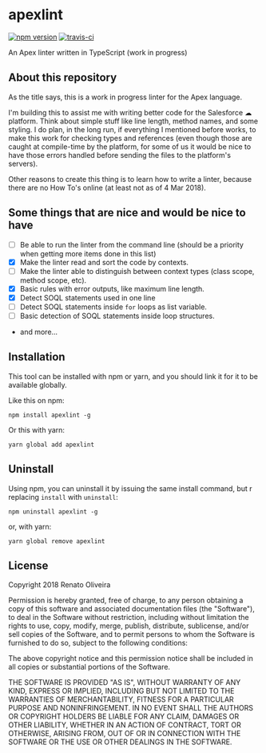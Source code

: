 # apexlint

[![npm version](https://badge.fury.io/js/apexlint.svg)](https://badge.fury.io/js/apexlint) [![travis-ci](https://travis-ci.org/renatoliveira/apexlint.svg?branch=master)](https://travis-ci.org/renatoliveira/apexlint)

An Apex linter written in TypeScript (work in progress)

## About this repository

As the title says, this is a work in progress linter for the Apex language.

I'm building this to assist me with writing better code for the Salesforce ☁ platform. Think about simple stuff like line length, method names, and some styling. I do plan, in the long run, if everything I mentioned before works, to make this work for checking types and references (even though those are caught at compile-time by the platform, for some of us it would be nice to have those errors handled before sending the files to the platform's servers).

Other reasons to create this thing is to learn how to write a linter, because there are no How To's online (at least not as of 4 Mar 2018).

## Some things that are nice and would be nice to have

* [ ] Be able to run the linter from the command line (should be a priority when getting more items done in this list)
* [x] Make the linter read and sort the code by contexts.
* [ ] Make the linter able to distinguish between context types (class scope, method scope, etc).
* [x] Basic rules with error outputs, like maximum line length.
* [x] Detect SOQL statements used in one line
* [ ] Detect SOQL statements inside `for` loops as list variable.
* [ ] Basic detection of SOQL statements inside loop structures.
* and more...

## Installation

This tool can be installed with npm or yarn, and you should link it for it to be available globally.

Like this on npm:

```npm install apexlint -g```

Or this with yarn:

```yarn global add apexlint```

## Uninstall

Using npm, you can uninstall it by issuing the same install command, but r
replacing `install` with `uninstall`:

```npm uninstall apexlint -g```

or, with yarn:

```yarn global remove apexlint```

## License

Copyright 2018 Renato Oliveira

Permission is hereby granted, free of charge, to any person obtaining a copy of this software and associated documentation files (the "Software"), to deal in the Software without restriction, including without limitation the rights to use, copy, modify, merge, publish, distribute, sublicense, and/or sell copies of the Software, and to permit persons to whom the Software is furnished to do so, subject to the following conditions:

The above copyright notice and this permission notice shall be included in all copies or substantial portions of the Software.

THE SOFTWARE IS PROVIDED "AS IS", WITHOUT WARRANTY OF ANY KIND, EXPRESS OR IMPLIED, INCLUDING BUT NOT LIMITED TO THE WARRANTIES OF MERCHANTABILITY, FITNESS FOR A PARTICULAR PURPOSE AND NONINFRINGEMENT. IN NO EVENT SHALL THE AUTHORS OR COPYRIGHT HOLDERS BE LIABLE FOR ANY CLAIM, DAMAGES OR OTHER LIABILITY, WHETHER IN AN ACTION OF CONTRACT, TORT OR OTHERWISE, ARISING FROM, OUT OF OR IN CONNECTION WITH THE SOFTWARE OR THE USE OR OTHER DEALINGS IN THE SOFTWARE.
